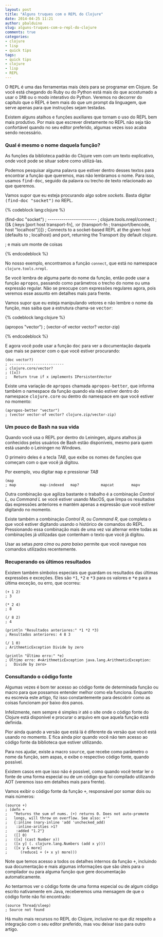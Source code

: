 ```yaml
---
layout: post
title: "Alguns truques com o REPL do Clojure"
date: 2014-04-25 11:21
author: pbalduino
slug: alguns-truques-com-o-repl-do-clojure
comments: true
categories: 
- clojure
- lisp
- quick tips
tags:
- quick tips
- clojure
- lisp
- REPL
---
```


O <tt>REPL</tt> é uma das ferramentas mais úteis para se programar em Clojure. Se você está chegando do Ruby ou do Python está mais do que acostumado a usar o <tt>IRB</tt> ou o modo interativo do Python. Veremos no decorrer do capítulo que o REPL é bem mais do que um prompt da linguagem, que serve apenas para que instruções sejam testadas.


Existem alguns atalhos e funções auxiliares que tornam o uso do REPL bem mais produtivo. Por mais que escrever diretamente no REPL não seja tão confortável quando no seu editor preferido, algumas vezes isso acaba sendo necessário.

### Qual é mesmo o nome daquela função?

As funções da biblioteca padrão do Clojure vem com um texto explicativo, onde você pode se situar sobre como utilizá-las.

Podemos pesquisar alguma palavra que estiver dentro desses textos para encontrar a função que queremos, mas não lembramos o nome. Para isso, usamos <tt>find-doc</tt>, seguido da palavra ou trecho de texto relacionado ao que queremos.

Vamos supor que eu esteja procurando algo sobre _sockets_. Basta digitar <tt>(find-doc "socket")</tt> no REPL.

{% codeblock lang:clojure %}

(find-doc "socket")
; -------------------------
; clojure.tools.nrepl/connect
; ([& {:keys [port host transport-fn], :or {transport-fn
;  transport/bencode, host "localhost"}}])
;  Connects to a socket-based REPL at the given host (defaults to
;  localhost) and port, returning the Transport (by default clojure.

; e mais um monte de coisas

{% endcodeblock %}

No nosso exemplo, encontramos a função `connect`, que está no namespace `clojure.tools.nrepl`.

Se você lembra de alguma parte do nome da função, então pode usar a função <tt>apropos</tt>, passando como parâmetros o trecho do nome ou uma expressão regular. Não se preocupe com expressões regulares agora, pois veremos esse assunto em detalhes mais para frente.

Vamos supor que eu esteja manipulando vetores e não lembre o nome da função, mas saiba que a estrutura chama-se <tt>vector</tt>:

{% codeblock lang:clojure %}

(apropos "vector")
; (vector-of vector vector? vector-zip)

{% endcodeblock %}

E agora você pode usar a função <tt>doc</tt> para ver a documentação daquela que mais se parecer com o que você estiver procurando:

    (doc vector?)
    ; -------------------------
    ; clojure.core/vector?
    ; ([x])
    ;   Return true if x implements IPersistentVector

Existe uma variação de <tt>apropos</tt> chamada <tt>apropos-better</tt>, que informa também o namespace da função quando ela não estiver dentro do namespace <tt>clojure.core</tt> ou dentro do namespace em que você estiver no momento:

    (apropos-better "vector")
    ; (vector vector-of vector? clojure.zip/vector-zip)

### Um pouco de Bash na sua vida

Quando você usa o REPL por dentro do Leiningen, alguns atalhos já conhecidos pelos usuários de Bash estão disponíveis, mesmo para quem está usando o Leiningen no Windows.

O primeiro deles é a tecla _TAB_, que exibe os nomes de funções que começam com o que você já digitou.

Por exemplo, vou digitar <tt>map</tt> e pressionar _TAB_

    (map
    ; map           map-indexed   map?          mapcat        mapv

Outra combinação que agiliza bastante o trabalho é a combinação _Control L_, ou _Command L_ se você estiver usando MacOS, que limpa os resultados das expressões anteriores e mantém apenas a expressão que você estiver digitando no momento.

Existe também a combinação _Control R_, ou _Command R_, que completa o que você estiver digitando usando o histórico de comandos do REPL. Pressionando essa combinação mais de uma vez vai alternar entre todas as combinações já utilizadas que contenham o texto que você já digitou.

Usar as setas _para cima_ ou _para baixo_ permite que você navegue nos comandos utilizados recentemente.

### Recuperando os últimos resultados

Existem também símbolos especiais que guardam os resultados das últimas expressões e exceções. Eles são <tt>*1</tt>, <tt>*2</tt> e <tt>*3</tt> para os valores e <tt>*e</tt> para a última exceção, ou erro, que ocorreu:

    (+ 1 2)
    ; 3

    (* 2 4)
    ; 8

    (/ 8 2)
    ; 4

    (println "Resultados anteriores:" *1 *2 *3)
    ; Resultados anteriores: 4 8 3

    (/ 1 0)
    ; ArithmeticException Divide by zero

    (println "Último erro:" *e)
    ; Último erro: #<ArithmeticException java.lang.ArithmeticException:
    ;   Divide by zero>

### Consultando o código fonte

Algumas vezes é bom ter acesso ao código fonte de determinada função ou macro para que possamos entender melhor como ela funciona. Enquanto eu escrevia este artigo, fiz isso constantemente para descobrir como as coisas funcionam por baixo dos panos.

Infelizmente, nem sempre é simples ir até o site onde o código fonte do Clojure está disponível e procurar o arquivo em que aquela função está definida. 

Pior ainda quando a versão que está lá é diferente da versão que você está usando no momento. E fica ainda pior quando você não tem acesso ao código fonte da biblioteca que estiver utilizando.

Para nos ajudar, existe a macro <tt>source</tt>, que recebe como parâmetro o nome da função, sem aspas, e exibe o respectivo código fonte, quando possível.

Existem casos em que isso não é possível, como quando você tentar ler o fonte de uma forma especial ou de um código que foi compilado utilizando AOT (veremos isso em detalhes mais para frente).

Vamos exibir o código fonte da função <tt>+</tt>, responsável por somar dois ou mais números:

    (source +)
    ; (defn +
    ;   "Returns the sum of nums. (+) returns 0. Does not auto-promote
    ;   longs, will throw on overflow. See also: +'"
    ;   {:inline (nary-inline 'add 'unchecked_add)
    ;    :inline-arities >1?
    ;    :added "1.2"}
    ;   ([] 0)
    ;   ([x] (cast Number x))
    ;   ([x y] (. clojure.lang.Numbers (add x y)))
    ;   ([x y & more]
    ;      (reduce1 + (+ x y) more)))

Note que temos acesso a todos os detalhes internos da função <tt>+</tt>, incluindo sua documentação e mais algumas informações que são úteis para o compilador ou para alguma função que gere documentação automaticamente.

Ao tentarmos ver o código fonte de uma forma especial ou de algum código escrito nativamente em Java, receberemos uma mensagem de que o código fonte não foi encontrado:

    (source Thread/sleep)
    ; Source not found

Há muito mais recursos no REPL do Clojure, inclusive no que diz respeito a integração com o seu editor preferido, mas vou deixar isso para outro artigo.